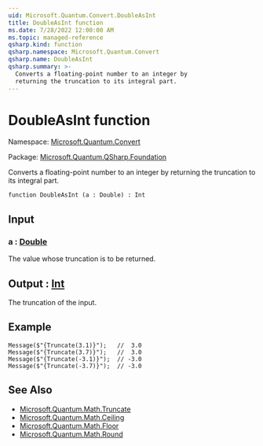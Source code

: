 ```yaml
---
uid: Microsoft.Quantum.Convert.DoubleAsInt
title: DoubleAsInt function
ms.date: 7/28/2022 12:00:00 AM
ms.topic: managed-reference
qsharp.kind: function
qsharp.namespace: Microsoft.Quantum.Convert
qsharp.name: DoubleAsInt
qsharp.summary: >-
  Converts a floating-point number to an integer by
  returning the truncation to its integral part.
---
```


# DoubleAsInt function

Namespace: [Microsoft.Quantum.Convert](xref:Microsoft.Quantum.Convert)

Package: [Microsoft.Quantum.QSharp.Foundation](https://nuget.org/packages/Microsoft.Quantum.QSharp.Foundation)


Converts a floating-point number to an integer byreturning the truncation to its integral part.

```qsharp
function DoubleAsInt (a : Double) : Int
```


## Input

### a : [Double](xref:microsoft.quantum.qsharp.valueliterals#double-literals)

The value whose truncation is to be returned.



## Output : [Int](xref:microsoft.quantum.qsharp.valueliterals#int-literals)

The truncation of the input.

## Example

```Message($"{Truncate(3.1)}");   //  3.0Message($"{Truncate(3.7)}");   //  3.0Message($"{Truncate(-3.1)}");  // -3.0Message($"{Truncate(-3.7)}");  // -3.0```

## See Also

- [Microsoft.Quantum.Math.Truncate](xref:Microsoft.Quantum.Math.Truncate)
- [Microsoft.Quantum.Math.Ceiling](xref:Microsoft.Quantum.Math.Ceiling)
- [Microsoft.Quantum.Math.Floor](xref:Microsoft.Quantum.Math.Floor)
- [Microsoft.Quantum.Math.Round](xref:Microsoft.Quantum.Math.Round)